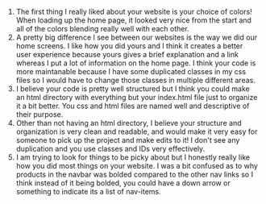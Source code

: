 1. The first thing I really liked about your website is your choice of colors! When loading up the home page, it looked very nice from the start and all of the colors blending really well with each other.
2. A pretty big difference I see between our websites is the way we did our home screens. I like how you did yours and I think it creates a better user experience because yours gives a brief explanation and a link whereas I put a lot of information on the home page. I think your code is more maintanable because I have some duplicated classes in my css files so I would have to change those classes in multiple different areas.
3. I believe your code is pretty well structured but I think you could make an html directory with everything but your index.html file just to organize it a bit better. You css and html files are named well and descriptive of their purpose.
4. Other than not having an html directory, I believe your structure and organization is very clean and readable, and would make it very easy for someone to pick up the project and make edits to it! I don't see any duplication and you use classes and IDs very effectively.
5. I am trying to look for things to be picky about but I honestly really like how you did most things on your website. I was a bit confused as to why products in the navbar was bolded compared to the other nav links so I think instead of it being bolded, you could have a down arrow or something to indicate its a list of nav-items.
